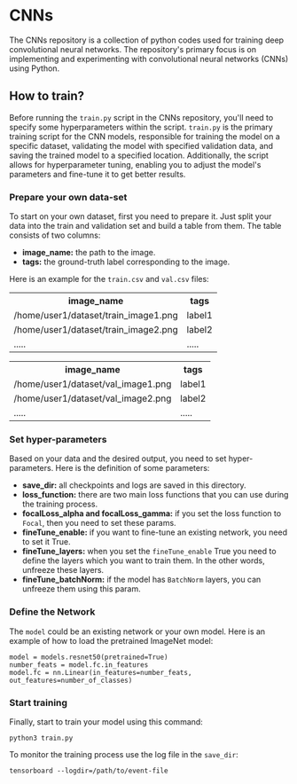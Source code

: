 # CNNs
The CNNs repository is a collection of python codes used for training deep convolutional neural networks. The repository's primary focus is on implementing and experimenting with convolutional neural networks (CNNs) using Python.

## How to train?
Before running the `train.py` script in the CNNs repository, you'll need to specify some hyperparameters within the script. `train.py` is the primary training script for the CNN models, responsible for training the model on a specific dataset, validating the model with specified validation data, and saving the trained model to a specified location. Additionally, the script allows for hyperparameter tuning, enabling you to adjust the model's parameters and fine-tune it to get better results.

### Prepare your own data-set
To start on your own dataset, first you need to prepare it. Just split your data into the train and validation set and build a table from them.
The table consists of two columns:

+ **image_name:** the path to the image.
+ **tags:** the ground-truth label corresponding to the image.

Here is an example for the `train.csv` and `val.csv` files:

<table>
<tr>
<th>image_name</th>
<th>tags</th>
</tr>
<tr>
<td>
/home/user1/dataset/train_image1.png
</td>
<td>
label1
</td>
</tr>
<tr>
<td>
/home/user1/dataset/train_image2.png
</td>
<td>
label2
</td>
</tr>
<tr>
<td>
.....
</td>
<td>
.....
</td>
</tr>
</table>

<table>
<tr>
<th>image_name</th>
<th>tags</th>
</tr>
<tr>
<td>
/home/user1/dataset/val_image1.png
</td>
<td>
label1
</td>
</tr>
<tr>
<td>
/home/user1/dataset/val_image2.png
</td>
<td>
label2
</td>
</tr>
<tr>
<td>
.....
</td>
<td>
.....
</td>
</tr>
</table>


### Set hyper-parameters
Based on your data and the desired output, you need to set hyper-parameters. Here is the definition of some parameters:
+ **save_dir:** all checkpoints and logs are saved in this directory.
+ **loss_function:** there are two main loss functions that you can use during the training process.
+ **focalLoss_alpha and focalLoss_gamma:** if you set the loss function to `Focal`, then you need to set these params.
+ **fineTune_enable:** if you want to fine-tune an existing network, you need to set it True.
+ **fineTune_layers:** when you set the `fineTune_enable` True you need to define the layers which you want to train them. In the other words, unfreeze these layers.
+ **fineTune_batchNorm:** if the model has `BatchNorm` layers, you can unfreeze them using this param.

### Define the Network
The `model` could be an existing network or your own model. Here is an example of how to load the pretrained ImageNet model:

```
model = models.resnet50(pretrained=True)
number_feats = model.fc.in_features
model.fc = nn.Linear(in_features=number_feats, out_features=number_of_classes)
```

### Start training
Finally, start to train your model using this command:

```python3 train.py```

To monitor the training process use the log file in the `save_dir`:

```tensorboard --logdir=/path/to/event-file```

